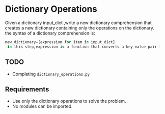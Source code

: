 # Dictionary Operations

Given a dictionary input_dict ,write a new dictionary comprehension that creates a new dictionary containing only the operations on the dictionary.
the syntax of a dictionary comprehension is:

```python
new_dictionary=[expression for item in input_dict]
-in this step,expression is a function that converts a key-value pair to add and remove.
```

## TODO

- Completing `dictionary_operations.py`

## Requirements

- Use only the dictionary operations to solve the problem.
- No modules can be imported.


